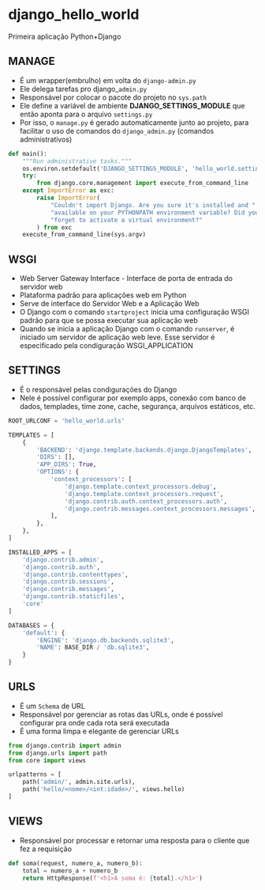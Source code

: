# django_hello_world
 Primeira aplicação Python+Django
 
 ## MANAGE
 * É um wrapper(embrulho) em volta do ```django-admin.py```
 * Ele delega tarefas pro django_```admin.py```
 * Responsável por colocar o pacote do projeto no ```sys.path```
 * Ele define a variável de ambiente **DJANGO_SETTINGS_MODULE** que então aponta para o arquivo ```settings.py```
 * Por isso, o ```manage.py``` é gerado automaticamente junto ao projeto, para facilitar o uso de comandos do ```django_admin.py``` (comandos administrativos)

```python
def main():
    """Run administrative tasks."""
    os.environ.setdefault('DJANGO_SETTINGS_MODULE', 'hello_world.settings')
    try:
        from django.core.management import execute_from_command_line
    except ImportError as exc:
        raise ImportError(
            "Couldn't import Django. Are you sure it's installed and "
            "available on your PYTHONPATH environment variable? Did you "
            "forget to activate a virtual environment?"
        ) from exc
    execute_from_command_line(sys.argv)
```
 
 ## WSGI
 * Web Server Gateway Interface - Interface de porta de entrada do servidor web
 * Plataforma padrão para aplicações web em Python
 * Serve de interface do Servidor Web e a Aplicação Web
 * O Django com o comando ```startproject``` inicia uma configuração WSGI padrão para que se possa executar sua aplicação web
 * Quando se inicia a aplicação Django com o comando ```runserver```, é iniciado um servidor de aplicação web leve. Esse servidor é especificado pela condiguração WSGI_APPLICATION
 
 ## SETTINGS
 * É o responsável pelas condigurações do Django
 * Nele é possível configurar por exemplo apps, conexão com banco de dados, templades, time zone, cache, segurança, arquivos estáticos, etc.

```python
ROOT_URLCONF = 'hello_world.urls'

TEMPLATES = [
    {
        'BACKEND': 'django.template.backends.django.DjangoTemplates',
        'DIRS': [],
        'APP_DIRS': True,
        'OPTIONS': {
            'context_processors': [
                'django.template.context_processors.debug',
                'django.template.context_processors.request',
                'django.contrib.auth.context_processors.auth',
                'django.contrib.messages.context_processors.messages',
            ],
        },
    },
]
```

```python
INSTALLED_APPS = [
    'django.contrib.admin',
    'django.contrib.auth',
    'django.contrib.contenttypes',
    'django.contrib.sessions',
    'django.contrib.messages',
    'django.contrib.staticfiles',
    'core'
]
```

```python
DATABASES = {
    'default': {
        'ENGINE': 'django.db.backends.sqlite3',
        'NAME': BASE_DIR / 'db.sqlite3',
    }
}
```
 
 ## URLS
 * É um ```Schema``` de URL
 * Responsável por gerenciar as rotas das URLs, onde é possível configurar pra onde cada rota será executada
 * É uma forma limpa e elegante de gerenciar URLs


```python
from django.contrib import admin
from django.urls import path
from core import views

urlpatterns = [
    path('admin/', admin.site.urls),
    path('hello/<nome>/<int:idade>/', views.hello)
]
```
 
 ## VIEWS
 * Responsável por processar e retornar uma resposta para o cliente que fez a requisição
 
```python
def soma(request, numero_a, numero_b):
    total = numero_a + numero_b
    return HttpResponse(f'<h1>A soma é: {total}.</h1>')
```
 
